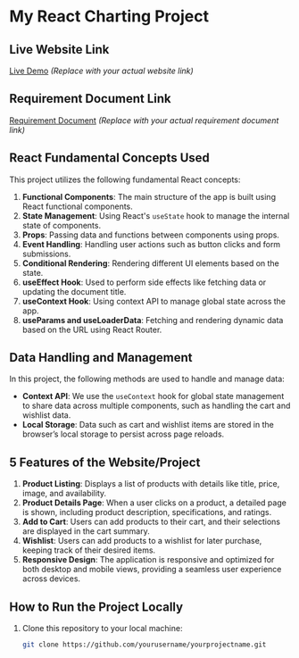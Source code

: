 # My React Charting Project

## Live Website Link
[Live Demo](https://example.com) *(Replace with your actual website link)*

## Requirement Document Link
[Requirement Document](https://example.com/requirement.pdf) *(Replace with your actual requirement document link)*

## React Fundamental Concepts Used
This project utilizes the following fundamental React concepts:

1. **Functional Components**: The main structure of the app is built using React functional components.
2. **State Management**: Using React's `useState` hook to manage the internal state of components.
3. **Props**: Passing data and functions between components using props.
4. **Event Handling**: Handling user actions such as button clicks and form submissions.
5. **Conditional Rendering**: Rendering different UI elements based on the state.
6. **useEffect Hook**: Used to perform side effects like fetching data or updating the document title.
7. **useContext Hook**: Using context API to manage global state across the app.
8. **useParams and useLoaderData**: Fetching and rendering dynamic data based on the URL using React Router.

## Data Handling and Management
In this project, the following methods are used to handle and manage data:

- **Context API**: We use the `useContext` hook for global state management to share data across multiple components, such as handling the cart and wishlist data.
- **Local Storage**: Data such as cart and wishlist items are stored in the browser’s local storage to persist across page reloads.

## 5 Features of the Website/Project

1. **Product Listing**: Displays a list of products with details like title, price, image, and availability.
2. **Product Details Page**: When a user clicks on a product, a detailed page is shown, including product description, specifications, and ratings.
3. **Add to Cart**: Users can add products to their cart, and their selections are displayed in the cart summary. 
4. **Wishlist**: Users can add products to a wishlist for later purchase, keeping track of their desired items.
5. **Responsive Design**: The application is responsive and optimized for both desktop and mobile views, providing a seamless user experience across devices.

## How to Run the Project Locally

1. Clone this repository to your local machine:

   ```bash
   git clone https://github.com/yourusername/yourprojectname.git
